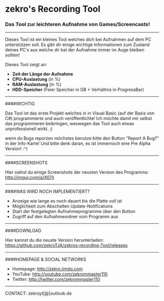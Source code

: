 # zekro's Recording Tool
### Das Tool zur leichteren Aufnahme von Games/Screencasts!
---
Dieses Tool ist ein kleines Tool welches dich bei Aufnahmen auf dem PC unterstützen soll. Es gibt dir einige wichtige Informationen zum Zustand deines PC's aus welche dir bei der Aufnahme immer im Auge bleiben sollten!

Dieses Tool zeigt an:
- **Zeit der Länge der Aufnahme**
- **CPU-Auslastung** (in %)
- **RAM-Auslastung** (in %)
- **HDD-Speicher** (Feier Speicher in GB + Verhältnis in ProgressBar)

---

####WICHTIG

Das Tool ist das erste Projekt welches in in Visual Basic (auf der Basis von C#) programmierte und auch veröffentlichte! Ich möchte damit mir selbst das programmieren beibringen, weswegen das Tool auch etwas unprofessionell wirkt. ;)

wenn du Bugs reporzen möchstes benutze bitte den Button "Report A Bug?" in der Info-Karte! Und bitte denk daran, es ist immernoch eine Pre Alpha Version! :^)

---

####SCREENSHOTS

Hier siehst du einige Screenshots der neusten Version des Programms: http://imgur.com/a/X07Ij

---

####WAS WIRD NOCH IMPLEMENTIERT?

- Anzeige wie lange es noch dauert bis die Platte voll ist
- Möglichkeit zum Abschalten Update-Notifications
- Start der festgelegten Aufnahmeprogramme über den Button
- Zugriff auf den Aufnahmeordner vom Programm aus

---

####DOWNLOAD

Hier kannst du die neuste Version herunterladen: https://github.com/zekroTJA/zekros-recording-Tool/releases

---

####HOMEPAGE & SOCIAL NETWORKS

- Homepage: http://zekro.jimdo.com
- YouTube: http://youtube.com/zekrommaster110
- Twitter: http://twitter.com/zekrommaster110

---

CONTACT: zekroyt[@]outlook.de
